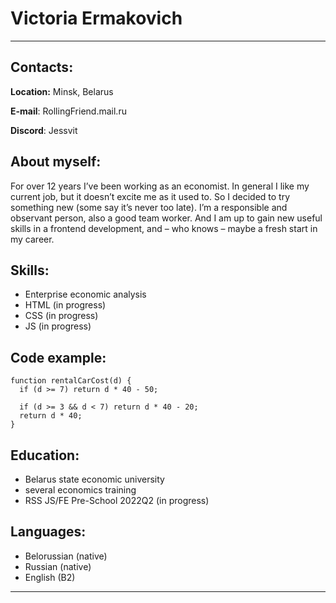 # Victoria Ermakovich

*******

## Contacts:

**Location:** Minsk, Belarus


**E-mail**: RollingFriend.mail.ru


**Discord**: Jessvit



## About myself:

For over 12 years I’ve been working as an economist. In general I like my current job, but it doesn’t excite me as it used to. So I decided to try something new (some say it’s never too late). I’m a responsible and observant person, also a good team worker. And I am up to gain new useful skills in a frontend development, and – who knows – maybe a fresh start in my career.



## Skills:

*	Enterprise economic analysis
*	HTML (in progress)
*	CSS (in progress)
*	JS (in progress)

## Code example:

```
function rentalCarCost(d) {
  if (d >= 7) return d * 40 - 50;
  
  if (d >= 3 && d < 7) return d * 40 - 20;
  return d * 40;
}
```


## Education:

*	Belarus state economic university
*	several economics training 
*	RSS JS/FE Pre-School 2022Q2 (in progress)


## Languages:

*	Belorussian (native)
*	Russian (native)
*	English (B2)

*****************


